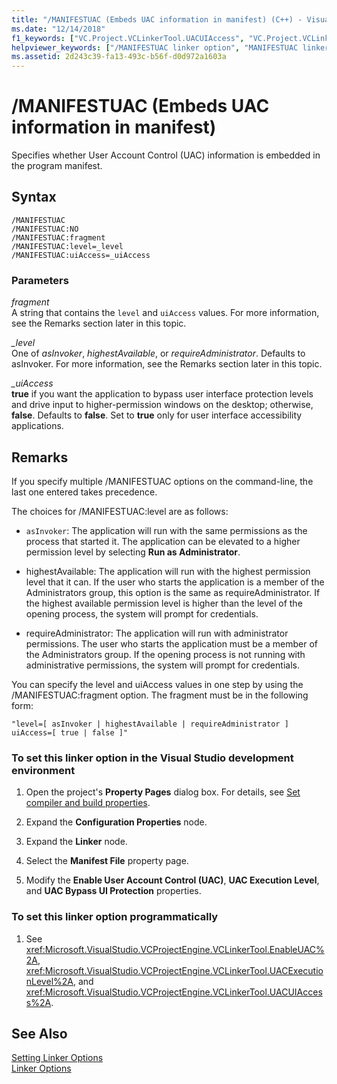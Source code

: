 ```yaml
---
title: "/MANIFESTUAC (Embeds UAC information in manifest) (C++) - Visual Studio"
ms.date: "12/14/2018"
f1_keywords: ["VC.Project.VCLinkerTool.UACUIAccess", "VC.Project.VCLinkerTool.UACExecutionLevel", "VC.Project.VCLinkerTool.EnableUAC"]
helpviewer_keywords: ["/MANIFESTUAC linker option", "MANIFESTUAC linker option", "-MANIFESTUAC linker option"]
ms.assetid: 2d243c39-fa13-493c-b56f-d0d972a1603a
---
```

# /MANIFESTUAC (Embeds UAC information in manifest)

Specifies whether User Account Control (UAC) information is embedded in the program manifest.

## Syntax

```
/MANIFESTUAC
/MANIFESTUAC:NO
/MANIFESTUAC:fragment
/MANIFESTUAC:level=_level
/MANIFESTUAC:uiAccess=_uiAccess
```

### Parameters

*fragment*<br/>
A string that contains the `level` and `uiAccess` values. For more information, see the Remarks section later in this topic.

*_level*<br/>
One of *asInvoker*, *highestAvailable*, or *requireAdministrator*. Defaults to asInvoker. For more information, see the Remarks section later in this topic.

*_uiAccess*<br/>
**true** if you want the application to bypass user interface protection levels and drive input to higher-permission windows on the desktop; otherwise, **false**. Defaults to **false**. Set to **true** only for user interface accessibility applications.

## Remarks

If you specify multiple /MANIFESTUAC options on the command-line, the last one entered takes precedence.

The choices for /MANIFESTUAC:level are as follows:

- `asInvoker`: The application will run with the same permissions as the process that started it. The application can be elevated to a higher permission level by selecting **Run as Administrator**.

- highestAvailable: The application will run with the highest permission level that it can. If the user who starts the application is a member of the Administrators group, this option is the same as requireAdministrator. If the highest available permission level is higher than the level of the opening process, the system will prompt for credentials.

- requireAdministrator: The application will run with administrator permissions. The user who starts the application must be a member of the Administrators group. If the opening process is not running with administrative permissions, the system will prompt for credentials.

You can specify the level and uiAccess values in one step by using the /MANIFESTUAC:fragment option. The fragment must be in the following form:

```
"level=[ asInvoker | highestAvailable | requireAdministrator ] uiAccess=[ true | false ]"
```

### To set this linker option in the Visual Studio development environment

1. Open the project's **Property Pages** dialog box. For details, see [Set compiler and build properties](../working-with-project-properties.md).

1. Expand the **Configuration Properties** node.

1. Expand the **Linker** node.

1. Select the **Manifest File** property page.

1. Modify the **Enable User Account Control (UAC)**, **UAC Execution Level**, and **UAC Bypass UI Protection** properties.

### To set this linker option programmatically

1. See <xref:Microsoft.VisualStudio.VCProjectEngine.VCLinkerTool.EnableUAC%2A>, <xref:Microsoft.VisualStudio.VCProjectEngine.VCLinkerTool.UACExecutionLevel%2A>, and <xref:Microsoft.VisualStudio.VCProjectEngine.VCLinkerTool.UACUIAccess%2A>.

## See Also

[Setting Linker Options](linking.md)<br/>
[Linker Options](linker-options.md)